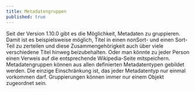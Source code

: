 ```yaml
---
title: Metadatengruppen
published: true
---
```


Seit der Version 1.10.0 gibt es die Möglichkeit, Metadaten zu gruppieren. Damit ist es beispielsweise möglich, Titel in einen nonSort- und einen Sort-Teil zu zerteilen und diese Zusammengehörigkeit auch über viele verschiedene Titel hinweg beizubehalten. Oder man könnte zu jeder Person einen Verweis auf die entsprechende Wikipedia-Seite mitspeichern. Metadatengruppen können aus allen definierten Metadatentypen gebildet werden. Die einzige Einschränkung ist, das jeder Metadatentyp nur einmal vorkommen darf. Gruppierungen können immer nur einem Objekt zugeordnet sein.

